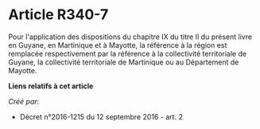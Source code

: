 # Article R340-7

Pour  l'application des dispositions du chapitre IX du titre II du présent  livre en Guyane, en Martinique et à Mayotte, la
référence à la région  est remplacée respectivement par la référence à la collectivité  territoriale de Guyane, la
collectivité territoriale de Martinique ou au  Département de Mayotte.

**Liens relatifs à cet article**

_Créé par_:

  - Décret n°2016-1215 du 12 septembre 2016 - art. 2

